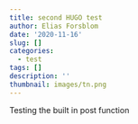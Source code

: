 ```yaml
---
title: second HUGO test
author: Elias Forsblom
date: '2020-11-16'
slug: []
categories:
  - test
tags: []
description: ''
thumbnail: images/tn.png
---
```


Testing the built in post function